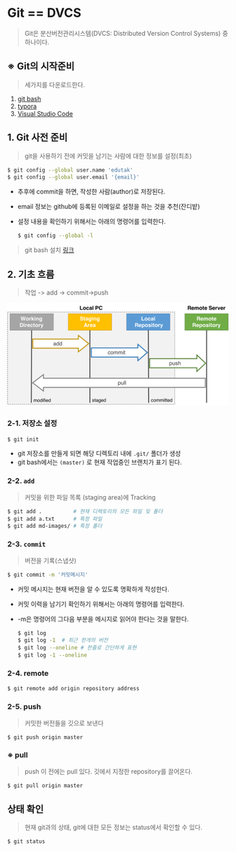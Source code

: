 # Git == DVCS

> Git은 분산버전관리시스템(DVCS: Distributed Version Control Systems) 중 하나이다.



## ※ Git의 시작준비

> 세가지를 다운로드한다.

1. [git bash]( https://gitforwindows.org/ )
2. [typora](https://typora.io/#windows)
3. [Visual Studio Code](https://code.visualstudio.com/)

## 1. Git 사전 준비

> git을 사용하기 전에 커밋을 남기는 사람에 대한 정보를 설정(최초)

```bash
$ git config --global user.name 'edutak'
$ git config --global user.email '{email}'
```

* 추후에 commit을 하면, 작성한 사람(author)로 저장된다.

* email 정보는 github에 등록된 이메일로 설정을 하는 것을 추천(잔디밭)

* 설정 내용을 확인하기 위해서는 아래의 명령어를 입력한다.

  ```bash
  $ git config --global -l
  ```

> git bash 설치 [링크](https://gitforwindows.org/ )



## 2. 기초 흐름

> 작업 -> add -> commit->push

![DVCS](md-images/DVCS.png)

### 2-1. 저장소 설정

```bash
$ git init
```

* git 저장소를 만들게 되면 해당 디렉토리 내에 `.git/` 폴더가 생성
* git bash에서는 `(master)` 로 현재 작업중인 브랜치가 표기 된다.

### 2-2. `add`

> 커밋을 위한 파일 목록 (staging area)에 Tracking

```bash
$ git add .          # 현재 디렉토리의 모든 파일 및 폴더
$ git add a.txt      # 특정 파일
$ git add md-images/ # 특정 폴더
```

### 2-3. `commit`

> 버전을 기록(스냅샷)

```bash
$ git commit -m '커밋메시지'
```

* 커밋 메시지는 현재 버전을 알 수 있도록 명확하게 작성한다.

* 커밋 이력을 남기기 확인하기 위해서는 아래의 명령어를 입력한다.

* -m은 명령어의 그다음 부분을 메시지로 읽어야 한다는 것을 말한다.

  ```bash
  $ git log
  $ git log -1  # 최근 한개의 버전
  $ git log --oneline # 한줄로 간단하게 표현
  $ git log -1 --oneline
  ```

### 2-4. remote

```bash
$ git remote add origin repository address
```

### 2-5. push

> 커밋한 버전들을 깃으로 보낸다

```bash
$ git push origin master
```

### ※ pull

>push 이 전에는 pull 있다. 깃에서 지정한 repository를 끌어온다.

```bash
$ git pull origin master
```





## 상태 확인

> 현재 git과의 상태, git에 대한 모든 정보는 status에서 확인할 수 있다.

```bash
$ git status
```

